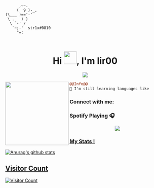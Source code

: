```
      ,~~.
     (  9 )-_,
(\___ )=='-'
 \ .   ) )
  \ `-' /
   `~j-'  str1x#0810
     "=:
                                                          
```

<h1 align="center">Hi <img src="https://user-images.githubusercontent.com/66147422/150655515-88af3f9e-18a7-46f6-b8de-0d2f3c4caa35.gif" width="40px" />, I'm lir00</h1>

<p align="center">
  <img src="https://readme-typing-svg.herokuapp.com/?center=true&vCenter=true&color=016EEA&width=500&lines=Welcome+|lir00.eu" />
</p>


<img align="left" height="200" src="https://media.giphy.com/media/ao9DUiTKH60XS/giphy.gif"/>

```diff
@@Info@@
🚀 I'm still learning languages like

```

### Connect with me:

### Spotify Playing 🎧
<p align="center">
  <a href="">
    <img src="https://spotify-github-profile.vercel.app/api/view?uid=u5evr9xaqvek2g6tlpsqud7mz&cover_image=true&theme=default&bar_color=b9f0b7)](https://github.com/kittinan/spotify-github-profile">


### My Stats !
![Anurag's github stats](https://github-readme-stats.vercel.app/api?username=lir00&count_private=true&show_icons=true?theme=buefy)


## Visitor Count
![Visitor Count](https://profile-counter.glitch.me/s00kin/count.svg)

<br />
